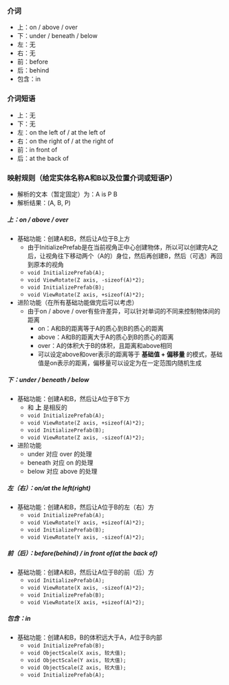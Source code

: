 ### 介词

- 上：on / above / over
- 下：under / beneath / below
- 左：无
- 右：无
- 前：before
- 后：behind
- 包含：in

### 介词短语

- 上：无
- 下：无
- 左：on the left of / at the left of
- 右：on the right of / at the right of
- 前：in front of
- 后：at the back of

### 映射规则（给定实体名称A和B以及位置介词或短语P）

- 解析的文本（暂定固定）为：A is P B
- 解析结果：(A, B, P)

##### 上：on / above / over

- 基础功能：创建A和B，然后让A位于B上方
  - 由于InitializePrefab是在当前视角正中心创建物体，所以可以创建完A之后，让视角往下移动两个（A的）身位，然后再创建B，然后（可选）再回到原本的视角
  - `void InitializePrefab(A);`
  - `void ViewRotate(Z axis, -sizeof(A)*2);`
  - `void InitializePrefab(B);`
  - `void ViewRotate(Z axis, +sizeof(A)*2);`
- 进阶功能（在所有基础功能做完后可以考虑）
  - 由于on / above / over有些许差异，可以针对单词的不同来控制物体间的距离
    - on：A和B的距离等于A的质心到B的质心的距离
    - above：A和B的距离大于A的质心到B的质心的距离
    - over：A的体积大于B的体积，且距离和above相同
    - 可以设定above和over表示的距离等于 **基础值 + 偏移量** 的模式，基础值是on表示的距离，偏移量可以设定为在一定范围内随机生成

##### 下：under / beneath / below

- 基础功能：创建A和B，然后让A位于B下方
  - 和 **上** 是相反的
  - `void InitializePrefab(A);`
  - `void ViewRotate(Z axis, +sizeof(A)*2);`
  - `void InitializePrefab(B);`
  - `void ViewRotate(Z axis, -sizeof(A)*2);`
- 进阶功能
  - under 对应 over 的处理
  - beneath 对应 on 的处理
  - below 对应 above 的处理

##### 左（右）：on/at the left(right)

- 基础功能：创建A和B，然后让A位于B的左（右）方
  - `void InitializePrefab(A);`
  - `void ViewRotate(Y axis, +sizeof(A)*2);`
  - `void InitializePrefab(B);`
  - `void ViewRotate(Y axis, -sizeof(A)*2);`

##### 前（后）：before(behind) / in front of(at the back of)

- 基础功能：创建A和B，然后让A位于B的前（后）方
  - `void InitializePrefab(A);`
  - `void ViewRotate(X axis, -sizeof(A)*2);`
  - `void InitializePrefab(B);`
  - `void ViewRotate(X axis, +sizeof(A)*2);`

##### 包含：in

- 基础功能：创建A和B，B的体积远大于A，A位于B内部
  - `void InitializePrefab(B);`
  - `void ObjectScale(X axis, 较大值);`
  - `void ObjectScale(Y axis, 较大值);`
  - `void ObjectScale(Z axis, 较大值);`
  - `void InitializePrefab(A);`